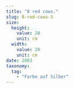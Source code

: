 ```yaml
---
title: "8 red cows."
slug: 8-red-cows-5
size:
  height:
    value: 20
    unit: cm
  width:
    value: 20
    unit: cm
date: 2003
taxonomy:
  tag:
    - "Farbe auf Silber"
---
```

